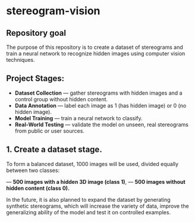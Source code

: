# stereogram-vision

## Repository goal

The purpose of this repository is to create a dataset of stereograms and train a neural network to recognize hidden images using computer vision techniques.

## Project Stages: 

- **Dataset Collection** — gather stereograms with hidden images and a control group without hidden content.
- **Data Annotation** — label each image as 1 (has hidden image) or 0 (no hidden image).
- **Model Training** — train a neural network  to classify.
- **Real-World Testing** — validate the model on unseen, real stereograms from public or user sources.

## **1. Create a dataset stage.**

To form a balanced dataset, 1000 images will be used, divided equally between two classes:

— **500 images with a hidden 3D image (class 1)**,
— **500 images without hidden content (class 0).**

In the future, it is also planned to expand the dataset by generating synthetic stereograms, which will increase the variety of data, improve the generalizing ability of the model and test it on controlled examples.
